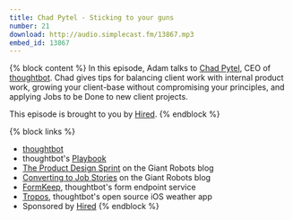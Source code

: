 ```yaml
---
title: Chad Pytel - Sticking to your guns
number: 21
download: http://audio.simplecast.fm/13867.mp3
embed_id: 13867
---
```


{% block content %}
In this episode, Adam talks to [Chad Pytel](https://twitter.com/cpytel), CEO of [thoughtbot](http://thoughtbot.com). Chad gives tips for balancing client work with internal product work, growing your client-base without compromising your principles, and applying Jobs to be Done to new client projects.

This episode is brought to you by [Hired](http://hired.com/fullstackradio).
{% endblock %}

{% block links %}
- [thoughtbot](http://thoughtbot.com)
- thoughtbot's [Playbook](http://playbook.thoughtbot.com/)
- [The Product Design Sprint](https://robots.thoughtbot.com/the-product-design-sprint) on the Giant Robots blog
- [Converting to Job Stories](https://robots.thoughtbot.com/converting-to-jobs-stories) on the Giant Robots blog
- [FormKeep](http://formkeep.com), thoughtbot's form endpoint service
- [Tropos](http://troposweather.com/), thoughtbot's open source iOS weather app
- Sponsored by [Hired](http://hired.com/fullstackradio)
{% endblock %}
